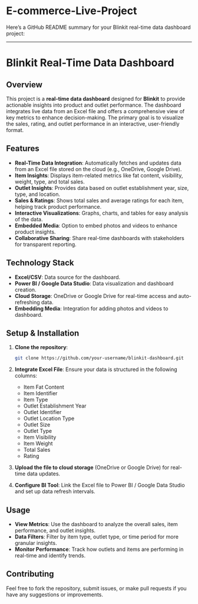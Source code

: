 # E-commerce-Live-Project

Here’s a GitHub README summary for your Blinkit real-time data dashboard project:

---

# Blinkit Real-Time Data Dashboard

## Overview

This project is a **real-time data dashboard** designed for **Blinkit** to provide actionable insights into product and outlet performance. The dashboard integrates live data from an Excel file and offers a comprehensive view of key metrics to enhance decision-making. The primary goal is to visualize the sales, rating, and outlet performance in an interactive, user-friendly format.

## Features

* **Real-Time Data Integration**: Automatically fetches and updates data from an Excel file stored on the cloud (e.g., OneDrive, Google Drive).
* **Item Insights**: Displays item-related metrics like fat content, visibility, weight, type, and total sales.
* **Outlet Insights**: Provides data based on outlet establishment year, size, type, and location.
* **Sales & Ratings**: Shows total sales and average ratings for each item, helping track product performance.
* **Interactive Visualizations**: Graphs, charts, and tables for easy analysis of the data.
* **Embedded Media**: Option to embed photos and videos to enhance product insights.
* **Collaborative Sharing**: Share real-time dashboards with stakeholders for transparent reporting.

## Technology Stack

* **Excel/CSV**: Data source for the dashboard.
* **Power BI / Google Data Studio**: Data visualization and dashboard creation.
* **Cloud Storage**: OneDrive or Google Drive for real-time access and auto-refreshing data.
* **Embedding Media**: Integration for adding photos and videos to dashboard.

## Setup & Installation

1. **Clone the repository**:

   ```bash
   git clone https://github.com/your-username/blinkit-dashboard.git
   ```

2. **Integrate Excel File**: Ensure your data is structured in the following columns:

   * Item Fat Content
   * Item Identifier
   * Item Type
   * Outlet Establishment Year
   * Outlet Identifier
   * Outlet Location Type
   * Outlet Size
   * Outlet Type
   * Item Visibility
   * Item Weight
   * Total Sales
   * Rating

3. **Upload the file to cloud storage** (OneDrive or Google Drive) for real-time data updates.

4. **Configure BI Tool**: Link the Excel file to Power BI / Google Data Studio and set up data refresh intervals.

## Usage

* **View Metrics**: Use the dashboard to analyze the overall sales, item performance, and outlet insights.
* **Data Filters**: Filter by item type, outlet type, or time period for more granular insights.
* **Monitor Performance**: Track how outlets and items are performing in real-time and identify trends.

## Contributing

Feel free to fork the repository, submit issues, or make pull requests if you have any suggestions or improvements.
